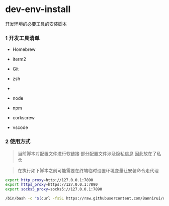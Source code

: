 # dev-env-install
开发环境的必要工具的安装脚本

### 1 开发工具清单

- Homebrew

- iterm2

- Git

- zsh

- ~~~maven~~~

- node

- npm

- corkscrew

- vscode

### 2 使用方式

> 当前脚本对配置文件进行软链接 部分配置文件涉及隐私信息 因此放在了私仓

> 在执行如下脚本之前可能需要在终端临时设置环境变量让安装命令走代理

```sh
export http_proxy=http://127.0.0.1:7890
export https_proxy=https://127.0.0.1:7890
export socks5_proxy=socks5://127.0.0.1:7890
```

```sh
/bin/bash -c "$(curl -fsSL https://raw.githubusercontent.com/Bannirui/dev-env-install/refs/heads/master/install.sh)"
```